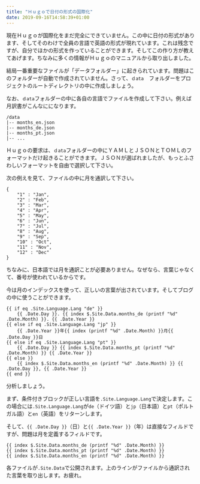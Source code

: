 ```yaml
---
title: "Ｈｕｇｏで日付の形式の国際化"
date: 2019-09-16T14:58:39+01:00
---
```


現在Ｈｕｇｏが国際化をまだ完全にできていません。この中に日付の形式があります、そしてそのわけで全員の言語で英語の形式が現れています。これは残念ですが、自分でほかの形式を作っていることができます。そしてこの作り方が教えてあげます。ちなみに多くの情報がＨｕｇｏのマニュアルから取り出しました。

結局一番重要なファイルが「データフォルダー」に起きられています。問題はこのフォルダーが自動で作成されていません。さって、``ｄata``　フォルダーをプロジェクトのルートディレクトリの中に作成しましょう。

なお、``ｄata``フォルダーの中に各自の言語でファイルを作成して下さい。例えば月訳書がこんなにになります。

```
/data
|-- months_en.json
|-- months_de.json
|-- months_pt.json
|-- ...
```

Ｈｕｇｏの要求は、``ｄata``フォルダーの中にＹＡＭＬとＪＳＯＮとＴＯＭＬのフォーマットだけ起きることができます。ＪＳＯＮが選ばれましたが、もっとふさわしいフォーマットを自由で選択して下さい。

次の例えを見て、ファイルの中に月を通訳して下さい。

```
{
    "1" : "Jan",
    "2" : "Feb",
    "3" : "Mar",
    "4" : "Apr",
    "5" : "May",
    "6" : "Jun",
    "7" : "Jul",
    "8" : "Aug",
    "9" : "Sep",
    "10" : "Oct",
    "11" : "Nov",
    "12" : "Dec"
}
```

ちなみに、日本語では月を通訳ことが必要ありません。なぜなら、言葉じゃなくて、番号が使われているからです。

今は月のインデックスを使って、正しいの言葉が出されています。そしてブログの中に使うことができます。

```
{{ if eq .Site.Language.Lang "de" }}
    {{ .Date.Day }}. {{ index $.Site.Data.months_de (printf "%d" .Date.Month) }}. {{ .Date.Year }}
{{ else if eq .Site.Language.Lang "jp" }}
    {{ .Date.Year }}年{{ index (printf "%d" .Date.Month) }}月{{ .Date.Day }}日
{{ else if eq .Site.Language.Lang "pt" }}
    {{ .Date.Day }} {{ index $.Site.Data.months_pt (printf "%d" .Date.Month) }} {{ .Date.Year }}
{{ else }}
    {{ index $.Site.Data.months_en (printf "%d" .Date.Month) }} {{ .Date.Day }}, {{ .Date.Year }}
{{ end }}
```

分析しましょう。

まず、条件付きブロックが正しい言語を``.Site.Language.Lang``で決定します。この場合には``.Site.Language.Lang``が``de``（ドイツ語）と``jp``（日本語）と``pt``（ポルトガル語）と``en``（英語）をリターンします。

そして、``{{ .Date.Day }}``（日）と``{{ .Date.Year }}``（年）は直接なフィルドですが、問題は月を定義するフィルドです。

```
{{ index $.Site.Data.months_de (printf "%d" .Date.Month) }}
{{ index $.Site.Data.months_pt (printf "%d" .Date.Month) }}
{{ index $.Site.Data.months_en (printf "%d" .Date.Month) }}
```

各ファイルが``.Site.Data``で公開されます。上のラインがファイルから通訳された言葉を取り出します。お疲れ。